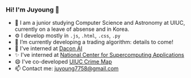 ### Hi! I'm Juyoung :wave:

<!--
**jchoi25/jchoi25** is a ✨ _special_ ✨ repository because its `README.md` (this file) appears on your GitHub profile.

Here are some ideas to get you started:

- 🔭 I’m currently working on ...
- 🌱 I’m currently learning ...
- 👯 I’m looking to collaborate on ...
- 🤔 I’m looking for help with ...
- 💬 Ask me about ...
- 📫 How to reach me: ...
- 😄 Pronouns: ...
- ⚡ Fun fact: ...
-->

- 🏫 I am a junior studying Computer Science and Astronomy at UIUC, currently on a leave of absense and in Korea. 
- ⚙️ I develop mostly in `.js`, `.html`, `.css`, `.py`
- 🔭 I’m currently developing a trading algorithm: details to come!
- 🌱 I've interned at [Dacon AI](https://dacon.io/)
- ✨ I've interned at [National Center for Supercomputing Applications](https://www.ncsa.illinois.edu/)
- 😄 I've co-developed [UIUC Crime Map](https://police.illinois.edu/crime-reporting/daily-crime-log/map/)
- 📫 Contact me: [juyoung7758@gmail.com](mailto:juyoung7758@gmail.com)
